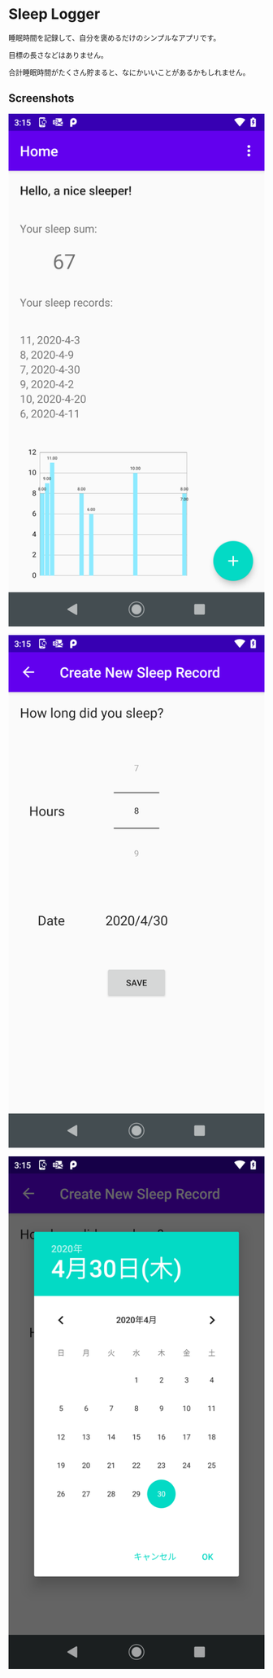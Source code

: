 # Sleep Logger

睡眠時間を記録して、自分を褒めるだけのシンプルなアプリです。

目標の長さなどはありません。

合計睡眠時間がたくさん貯まると、なにかいいことがあるかもしれません。

## Screenshots

![Home](https://raw.githubusercontent.com/aximov/sleep-logger/master/doc/home.png)

![New](https://raw.githubusercontent.com/aximov/sleep-logger/master/doc/new.png)

![Datepicker](https://raw.githubusercontent.com/aximov/sleep-logger/master/doc/datepicker.png)